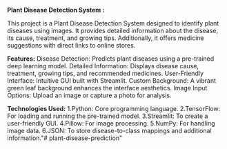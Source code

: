 **Plant Disease Detection System :**

This project is a Plant Disease Detection System designed to identify plant diseases using images. It provides detailed information about the disease, its cause, treatment, and growing tips. Additionally, it offers medicine suggestions with direct links to online stores.

**Features:**
Disease Detection: Predicts plant diseases using a pre-trained deep learning model.
Detailed Information: Displays disease cause, treatment, growing tips, and recommended medicines.
User-Friendly Interface: Intuitive GUI built with Streamlit.
Custom Background: A vibrant green leaf background enhances the interface aesthetics.
Image Input Options: Upload an image or capture a photo for analysis.

**Technologies Used:**
1.Python: Core programming language.
2.TensorFlow: For loading and running the pre-trained model.
3.Streamlit: To create a user-friendly GUI.
4.Pillow: For image processing.
5.NumPy: For handling image data.
6.JSON: To store disease-to-class mappings and additional information."# plant-disease-prediction" 
